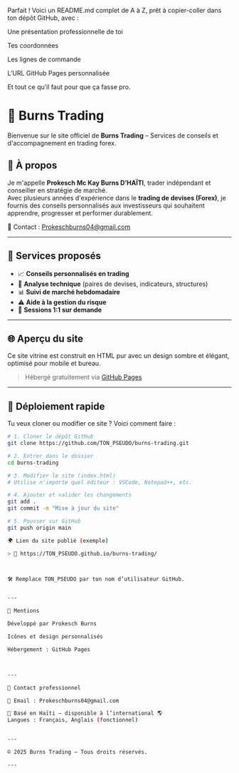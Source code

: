 Parfait ! Voici un README.md complet de A à Z, prêt à copier-coller dans ton dépôt GitHub, avec :

Une présentation professionnelle de toi

Tes coordonnées

Les lignes de commande

L’URL GitHub Pages personnalisée

Et tout ce qu’il faut pour que ça fasse pro.





# 🌟 Burns Trading

Bienvenue sur le site officiel de **Burns Trading** – Services de conseils et d'accompagnement en trading forex.

## 👤 À propos

Je m'appelle **Prokesch Mc Kay Burns D’HAÏTI**, trader indépendant et conseiller en stratégie de marché.  
Avec plusieurs années d'expérience dans le **trading de devises (Forex)**, je fournis des conseils personnalisés aux investisseurs qui souhaitent apprendre, progresser et performer durablement.

📧 Contact : [Prokeschburns04@gmail.com](mailto:Prokeschburns04@gmail.com)

---

## 💼 Services proposés

- 📈 **Conseils personnalisés en trading**
- 🧠 **Analyse technique** (paires de devises, indicateurs, structures)
- 📊 **Suivi de marché hebdomadaire**
- ⚠️ **Aide à la gestion du risque**
- 🧭 **Sessions 1:1 sur demande**

---

## 🌐 Aperçu du site

Ce site vitrine est construit en HTML pur avec un design sombre et élégant, optimisé pour mobile et bureau.

> Hébergé gratuitement via [GitHub Pages](https://pages.github.com)

---

## 🚀 Déploiement rapide

Tu veux cloner ou modifier ce site ? Voici comment faire :

```bash
# 1. Cloner le dépôt GitHub
git clone https://github.com/TON_PSEUDO/burns-trading.git

# 2. Entrer dans le dossier
cd burns-trading

# 3. Modifier le site (index.html)
# Utilise n'importe quel éditeur : VSCode, Notepad++, etc.

# 4. Ajouter et valider les changements
git add .
git commit -m "Mise à jour du site"

# 5. Pousser sur GitHub
git push origin main

🌍 Lien du site publié (exemple)

> 🔗 https://TON_PSEUDO.github.io/burns-trading/



🛠️ Remplace TON_PSEUDO par ton nom d’utilisateur GitHub.


---

🧾 Mentions

Développé par Prokesch Burns

Icônes et design personnalisés

Hébergement : GitHub Pages



---

📩 Contact professionnel

📧 Email : Prokeschburns04@gmail.com

📍 Basé en Haïti – disponible à l’international 🌎
Langues : Français, Anglais (fonctionnel)


---

© 2025 Burns Trading — Tous droits réservés.

---



